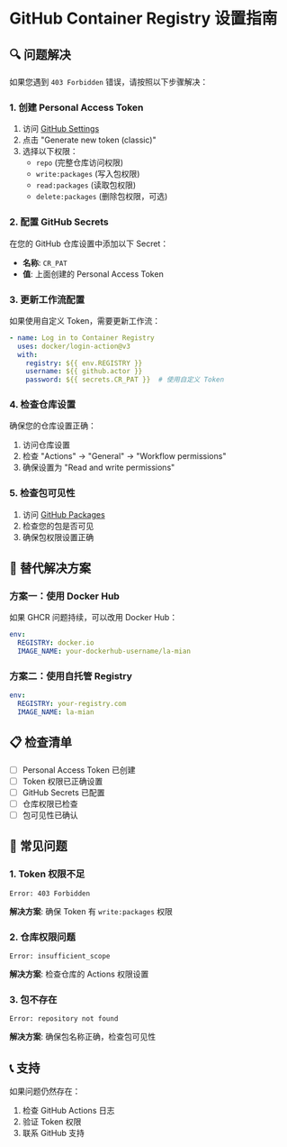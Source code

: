 # GitHub Container Registry 设置指南

## 🔍 问题解决

如果您遇到 `403 Forbidden` 错误，请按照以下步骤解决：

### 1. 创建 Personal Access Token

1. 访问 [GitHub Settings](https://github.com/settings/tokens)
2. 点击 "Generate new token (classic)"
3. 选择以下权限：
   - `repo` (完整仓库访问权限)
   - `write:packages` (写入包权限)
   - `read:packages` (读取包权限)
   - `delete:packages` (删除包权限，可选)

### 2. 配置 GitHub Secrets

在您的 GitHub 仓库设置中添加以下 Secret：

- **名称**: `CR_PAT`
- **值**: 上面创建的 Personal Access Token

### 3. 更新工作流配置

如果使用自定义 Token，需要更新工作流：

```yaml
- name: Log in to Container Registry
  uses: docker/login-action@v3 
  with:
    registry: ${{ env.REGISTRY }} 
    username: ${{ github.actor }}
    password: ${{ secrets.CR_PAT }}  # 使用自定义 Token
```

### 4. 检查仓库设置

确保您的仓库设置正确：

1. 访问仓库设置
2. 检查 "Actions" → "General" → "Workflow permissions"
3. 确保设置为 "Read and write permissions"

### 5. 检查包可见性

1. 访问 [GitHub Packages](https://github.com/features/packages)
2. 检查您的包是否可见
3. 确保包权限设置正确

## 🔧 替代解决方案

### 方案一：使用 Docker Hub

如果 GHCR 问题持续，可以改用 Docker Hub：

```yaml
env:
  REGISTRY: docker.io
  IMAGE_NAME: your-dockerhub-username/la-mian
```

### 方案二：使用自托管 Registry

```yaml
env:
  REGISTRY: your-registry.com
  IMAGE_NAME: la-mian
```

## 📋 检查清单

- [ ] Personal Access Token 已创建
- [ ] Token 权限已正确设置
- [ ] GitHub Secrets 已配置
- [ ] 仓库权限已检查
- [ ] 包可见性已确认

## 🚨 常见问题

### 1. Token 权限不足
```
Error: 403 Forbidden
```
**解决方案**: 确保 Token 有 `write:packages` 权限

### 2. 仓库权限问题
```
Error: insufficient_scope
```
**解决方案**: 检查仓库的 Actions 权限设置

### 3. 包不存在
```
Error: repository not found
```
**解决方案**: 确保包名称正确，检查包可见性

## 📞 支持

如果问题仍然存在：

1. 检查 GitHub Actions 日志
2. 验证 Token 权限
3. 联系 GitHub 支持 